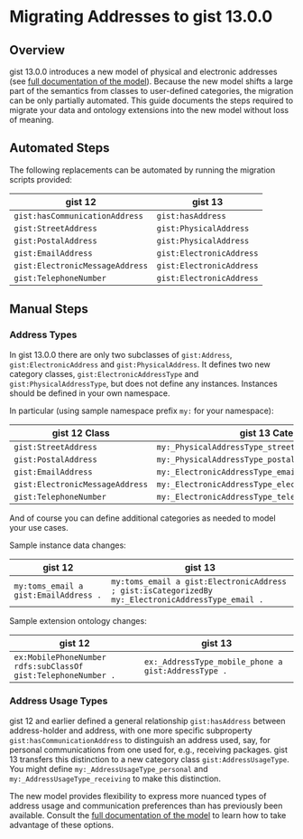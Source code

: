 # Migrating Addresses to gist 13.0.0

## Overview

gist 13.0.0 introduces a new model of physical and electronic addresses (see [full documentation of the model](docs/model_documentation/AddressGuidance.md)). Because the new model shifts a large part of the semantics from classes to user-defined categories, the migration can be only partially automated. This guide documents the steps required to migrate your data and ontology extensions into the new model without loss of meaning.

## Automated Steps

The following replacements can be automated by running the migration scripts provided:

| gist 12 | gist 13 |
| ------- | ------- |
| `gist:hasCommunicationAddress`  |`gist:hasAddress` |
| `gist:StreetAddress`  |`gist:PhysicalAddress` |
| `gist:PostalAddress`  |`gist:PhysicalAddress` |
| `gist:EmailAddress`  |`gist:ElectronicAddress` |
| `gist:ElectronicMessageAddress`  |`gist:ElectronicAddress` |
| `gist:TelephoneNumber`  |`gist:ElectronicAddress` |

## Manual Steps

### Address Types

In gist 13.0.0 there are only two subclasses of `gist:Address`, `gist:ElectronicAddress` and `gist:PhysicalAddress`. It defines two new category classes, `gist:ElectronicAddressType` and `gist:PhysicalAddressType`, but does not define any instances. Instances should be defined in your own namespace.

In particular (using sample namespace prefix `my:` for your namespace):

| gist 12 Class | gist 13 Category |
| --------------| ---------------- |
| `gist:StreetAddress` | `my:_PhysicalAddressType_street_address` |
| `gist:PostalAddress` | `my:_PhysicalAddressType_postal_address` |
| `gist:EmailAddress` | `my:_ElectronicAddressType_email_address` |
| `gist:ElectronicMessageAddress` | `my:_ElectronicAddressType_electronic_message_address` |
| `gist:TelephoneNumber` | `my:_ElectronicAddressType_telephone_number` |

And of course you can define additional categories as needed to model your use cases.

Sample instance data changes:

| gist 12 | gist 13  |
| ------- | -------- |
| `my:toms_email a gist:EmailAddress .` | `my:toms_email a gist:ElectronicAddress ; gist:isCategorizedBy my:_ElectronicAddressType_email .`|

Sample extension ontology changes:

| gist 12 | gist 13  |
| ------- | -------- |
| `ex:MobilePhoneNumber rdfs:subClassOf gist:TelephoneNumber .` | `ex:_AddressType_mobile_phone a gist:AddressType .` |

### Address Usage Types

gist 12 and earlier defined a general relationship `gist:hasAddress` between address-holder and address, with one more specific subproperty `gist:hasCommunicationAddress` to distinguish an address used, say, for personal communications from one used for, e.g., receiving packages. gist 13 transfers this distinction to a new category class `gist:AddressUsageType`. You might define `my:_AddressUsageType_personal` and `my:_AddressUsageType_receiving` to make this distinction.

The new model provides flexibility to express more nuanced types of address usage and communication preferences than has previously been available. Consult the [full documentation of the model](docs/model_documentation/AddressGuidance.md) to learn how to take advantage of these options.
